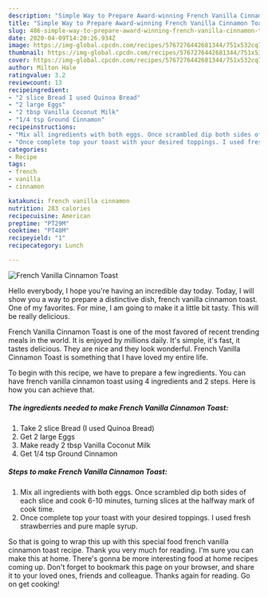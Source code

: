 ```yaml
---
description: "Simple Way to Prepare Award-winning French Vanilla Cinnamon Toast"
title: "Simple Way to Prepare Award-winning French Vanilla Cinnamon Toast"
slug: 486-simple-way-to-prepare-award-winning-french-vanilla-cinnamon-toast
date: 2020-04-09T14:20:26.934Z
image: https://img-global.cpcdn.com/recipes/5767276442681344/751x532cq70/french-vanilla-cinnamon-toast-recipe-main-photo.jpg
thumbnail: https://img-global.cpcdn.com/recipes/5767276442681344/751x532cq70/french-vanilla-cinnamon-toast-recipe-main-photo.jpg
cover: https://img-global.cpcdn.com/recipes/5767276442681344/751x532cq70/french-vanilla-cinnamon-toast-recipe-main-photo.jpg
author: Milton Hale
ratingvalue: 3.2
reviewcount: 13
recipeingredient:
- "2 slice Bread I used Quinoa Bread"
- "2 large Eggs"
- "2 tbsp Vanilla Coconut Milk"
- "1/4 tsp Ground Cinnamon"
recipeinstructions:
- "Mix all ingredients with both eggs. Once scrambled dip both sides of each slice and cook 6-10 minutes, turning slices at the halfway mark of cook time."
- "Once complete top your toast with your desired toppings. I used fresh strawberries and pure maple syrup."
categories:
- Recipe
tags:
- french
- vanilla
- cinnamon

katakunci: french vanilla cinnamon 
nutrition: 283 calories
recipecuisine: American
preptime: "PT29M"
cooktime: "PT48M"
recipeyield: "1"
recipecategory: Lunch

---
```



![French Vanilla Cinnamon Toast](https://img-global.cpcdn.com/recipes/5767276442681344/751x532cq70/french-vanilla-cinnamon-toast-recipe-main-photo.jpg)

Hello everybody, I hope you're having an incredible day today. Today, I will show you a way to prepare a distinctive dish, french vanilla cinnamon toast. One of my favorites. For mine, I am going to make it a little bit tasty. This will be really delicious.

French Vanilla Cinnamon Toast is one of the most favored of recent trending meals in the world. It is enjoyed by millions daily. It's simple, it's fast, it tastes delicious. They are nice and they look wonderful. French Vanilla Cinnamon Toast is something that I have loved my entire life.




To begin with this recipe, we have to prepare a few ingredients. You can have french vanilla cinnamon toast using 4 ingredients and 2 steps. Here is how you can achieve that.

<!--inarticleads1-->

##### The ingredients needed to make French Vanilla Cinnamon Toast:

1. Take 2 slice Bread (I used Quinoa Bread)
1. Get 2 large Eggs
1. Make ready 2 tbsp Vanilla Coconut Milk
1. Get 1/4 tsp Ground Cinnamon




<!--inarticleads2-->

##### Steps to make French Vanilla Cinnamon Toast:

1. Mix all ingredients with both eggs. Once scrambled dip both sides of each slice and cook 6-10 minutes, turning slices at the halfway mark of cook time.
1. Once complete top your toast with your desired toppings. I used fresh strawberries and pure maple syrup.




So that is going to wrap this up with this special food french vanilla cinnamon toast recipe. Thank you very much for reading. I'm sure you can make this at home. There's gonna be more interesting food at home recipes coming up. Don't forget to bookmark this page on your browser, and share it to your loved ones, friends and colleague. Thanks again for reading. Go on get cooking!
